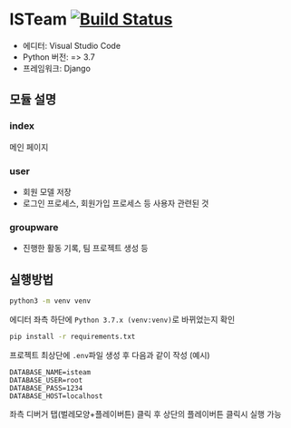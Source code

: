 # ISTeam [![Build Status](https://travis-ci.com/5d-jh/isteam.svg?token=3WQchpJY137XqN7bpXmB&branch=master)](https://travis-ci.com/5d-jh/isteam)
 * 에디터: Visual Studio Code
 * Python 버전: => 3.7
 * 프레임워크: Django

## 모듈 설명
### index
메인 페이지

### user
 * 회원 모델 저장
 * 로그인 프로세스, 회원가입 프로세스 등 사용자 관련된 것

### groupware
 * 진행한 활동 기록, 팀 프로젝트 생성 등
 
## 실행방법
```sh
python3 -m venv venv
```

에디터 좌측 하단에 `Python 3.7.x (venv:venv)`로 바뀌었는지 확인

```sh
pip install -r requirements.txt
```

프로젝트 최상단에 `.env`파일 생성 후 다음과 같이 작성 (예시)
```
DATABASE_NAME=isteam
DATABASE_USER=root
DATABASE_PASS=1234
DATABASE_HOST=localhost
```

좌측 디버거 탭(벌레모양+플레이버튼) 클릭 후 상단의 플레이버튼 클릭시 실행 가능
